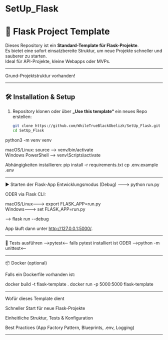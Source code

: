 # SetUp_Flask
# 🚀 Flask Project Template

Dieses Repository ist ein **Standard-Template für Flask-Projekte**.  
Es bietet eine sofort einsatzbereite Struktur, um neue Projekte schneller und sauberer zu starten.  
Ideal für API-Projekte, kleine Webapps oder MVPs.

---
Grund-Projektstruktur vorhanden!

---

## 🛠️ Installation & Setup

1. Repository klonen oder über **„Use this template“** ein neues Repo erstellen:
   ```bash
   git clone https://github.com/WhileTrueBlackObelizk/SetUp_Flask.git
   cd SetUp_Flask

python3 -m venv venv

macOS/Linux: source --> venv/bin/activate  
Windows PowerShell --> venv\Scripts\activate    

Abhängigkeiten installieren:
pip install -r requirements.txt
cp .env.example .env

---

▶️ Starten der Flask-App
Entwicklungsmodus (Debug)
---> python run.py

ODER via Flask CLI:

macOS/Linux---> export FLASK_APP=run.py       
Windows---> set FLASK_APP=run.py        

--> flask run --debug

App läuft dann unter http://127.0.0.1:5000/.

---

🧪 Tests ausführen
-->pytest<-- falls pytest installiert ist
ODER
-->python -m unittest<--

---

📦 Docker (optional)

Falls ein Dockerfile vorhanden ist:

docker build -t flask-template .
docker run -p 5000:5000 flask-template



---

Wofür dieses Template dient

Schneller Start für neue Flask-Projekte

Einheitliche Struktur, Tests & Konfiguration

Best Practices (App Factory Pattern, Blueprints, .env, Logging)

---
